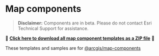 # Map components

> **Disclaimer:** Components are in beta. Please do not contact Esri Technical Support for assistance.

📁 **[Click here to download all map component templates as a ZIP file](https://download-directory.github.io?url=https://github.com/Esri/jsapi-resources/tree/main/component-samples/map-components/templates)** 📁

These templates and samples are for [@arcgis/map-components](https://www.npmjs.com/package/@arcgis/map-components)

